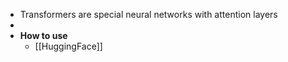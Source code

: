 - Transformers are special neural networks with attention layers
-
- **How to use**
	- [[HuggingFace]]